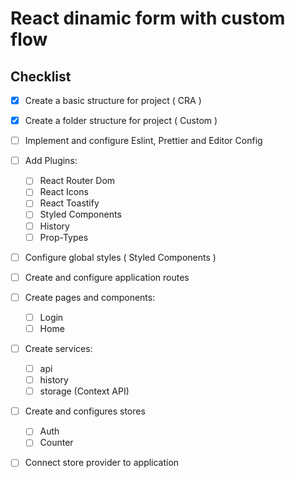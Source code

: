# React dinamic form with custom flow 

## Checklist

- [x] Create a basic structure for project ( CRA )
- [x] Create a folder structure for project ( Custom )
- [ ] Implement and configure Eslint, Prettier and Editor Config 
- [ ] Add Plugins: 
  - [ ] React Router Dom
  - [ ] React Icons
  - [ ] React Toastify
  - [ ] Styled Components
  - [ ] History
  - [ ] Prop-Types
  
- [ ] Configure global styles ( Styled Components )
- [ ] Create and configure application routes
- [ ] Create pages and components:
  
   - [ ] Login
   - [ ] Home

- [ ] Create services:

  - [ ] api
  - [ ] history
  - [ ] storage (Context API)

- [ ] Create and configures stores
  - [ ] Auth
  - [ ] Counter

- [ ] Connect store provider to application
